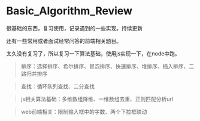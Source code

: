 Basic_Algorithm_Review
======================

很基础的东西，复习使用，记录遇到的一些实现。持续更新

还有一些常用或者面试经常问答的前端相关题目。

太久没有复习了，所以复习一下算法基础，使用js实现一下，在node中跑。

>排序：选择排序、希尔排序、冒泡排序、快速排序、堆排序、插入排序、二路归并排序

>查找：循环队列查找、二分查找

>js相关算法基础：多维数组降维、一维数组去重、正则匹配分析url

>web前端相关：限制输入框中的字数、两个下拉框联动

